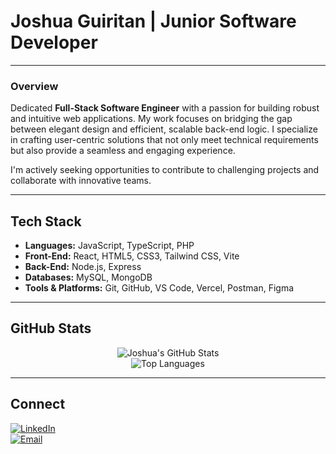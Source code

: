 # Joshua Guiritan | Junior Software Developer 

---

### **Overview**
Dedicated **Full-Stack Software Engineer** with a passion for building robust and intuitive web applications. My work focuses on bridging the gap between elegant design and efficient, scalable back-end logic. I specialize in crafting user-centric solutions that not only meet technical requirements but also provide a seamless and engaging experience.

I'm actively seeking opportunities to contribute to challenging projects and collaborate with innovative teams.

---

## **Tech Stack**
- **Languages:** JavaScript, TypeScript, PHP
- **Front-End:** React, HTML5, CSS3, Tailwind CSS, Vite
- **Back-End:** Node.js, Express
- **Databases:** MySQL, MongoDB
- **Tools & Platforms:** Git, GitHub, VS Code, Vercel, Postman, Figma

---

## **GitHub Stats**

<div align="center">
  
![Joshua's GitHub Stats](https://github-readme-stats.vercel.app/api?username=joshuaguiritan&show_icons=true&theme=tokyonight&hide_title=true&hide_border=true&count_private=true)  
![Top Languages](https://github-readme-stats.vercel.app/api/top-langs/?username=joshuaguiritan&layout=compact&theme=tokyonight&hide_border=true)  

</div>

---

## **Connect**

[![LinkedIn](https://img.shields.io/badge/LinkedIn-0077B5?logo=linkedin&logoColor=white&style=for-the-badge)](https://www.linkedin.com/in/joshua-guiritan-127227377/)  
[![Email](https://img.shields.io/badge/Email-D14836?logo=gmail&logoColor=white&style=for-the-badge)](mailto:joshuaguiritan05@gmail.com)

